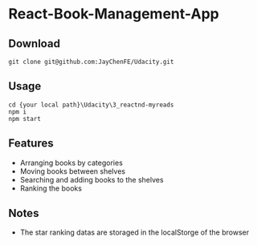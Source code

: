 # React-Book-Management-App

## Download

```git
git clone git@github.com:JayChenFE/Udacity.git
```

## Usage

```git
cd {your local path}\Udacity\3_reactnd-myreads
npm i
npm start
```

## Features

- Arranging books by categories
- Moving books between shelves
- Searching  and adding books to the shelves
- Ranking the books

## Notes

- The star ranking datas are storaged in the localStorge of the browser
